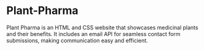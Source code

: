 # Plant-Pharma
Plant Pharma is an HTML and CSS website that showcases medicinal plants and their benefits. It includes an email API for seamless contact form submissions, making communication easy and efficient.
